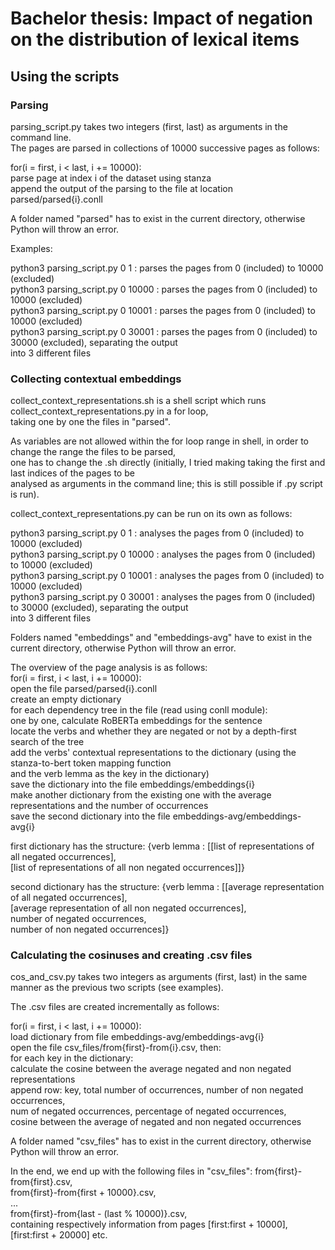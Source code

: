 # Bachelor thesis: Impact of negation on the distribution of lexical items

## Using the scripts

### Parsing
parsing_script.py takes two integers (first, last) as arguments in the command line.  
The pages are parsed in collections of 10000 successive pages as follows:  
  
for(i = first, i < last, i += 10000):  
    parse page at index i of the dataset using stanza  
    append the output of the parsing to the file at location parsed/parsed{i}.conll  
  
  
A folder named "parsed" has to exist in the current directory, otherwise Python will throw an error.  
  
Examples:  
  
python3 parsing_script.py 0 1 : parses the pages from 0 (included) to 10000 (excluded)  
python3 parsing_script.py 0 10000 : parses the pages from 0 (included) to 10000 (excluded)  
python3 parsing_script.py 0 10001 : parses the pages from 0 (included) to 10000 (excluded)  
python3 parsing_script.py 0 30001 : parses the pages from 0 (included) to 30000 (excluded), separating the output  
                                    into 3 different files  
  
### Collecting contextual embeddings
collect_context_representations.sh is a shell script which runs collect_context_representations.py in a for loop,  
taking one by one the files in "parsed".  
  
As variables are not allowed within the for loop range in shell, in order to change the range the files to be parsed,  
one has to change the .sh directly (initially, I tried making taking the first and last indices of the pages to be  
analysed as arguments in the command line; this is still possible if .py script is run).  
  
collect_context_representations.py can be run on its own as follows:  
  
python3 parsing_script.py 0 1 : analyses the pages from 0 (included) to 10000 (excluded)  
python3 parsing_script.py 0 10000 : analyses the pages from 0 (included) to 10000 (excluded)  
python3 parsing_script.py 0 10001 : analyses the pages from 0 (included) to 10000 (excluded)  
python3 parsing_script.py 0 30001 : analyses the pages from 0 (included) to 30000 (excluded), separating the output  
                                    into 3 different files  
  
Folders named "embeddings" and "embeddings-avg" have to exist in the current directory, otherwise Python will throw an error.  
  
The overview of the page analysis is as follows:  
for(i = first, i < last, i += 10000):  
    open the file parsed/parsed{i}.conll  
    create an empty dictionary  
    for each dependency tree in the file (read using conll module):  
        one by one, calculate RoBERTa embeddings for the sentence  
        locate the verbs and whether they are negated or not by a depth-first search of the tree  
        add the verbs' contextual representations to the dictionary (using the stanza-to-bert token mapping function  
                                                                     and the verb lemma as the key in the dictionary)  
    save the dictionary into the file embeddings/embeddings{i}  
    make another dictionary from the existing one with the average representations and the number of occurrences  
    save the second dictionary into the file embeddings-avg/embeddings-avg{i}  
  
first dictionary has the structure: {verb lemma : \[\[list of representations of all negated occurrences\],  
                                                   \[list of representations of all non negated occurrences\]\]}  
  
second dictionary has the structure: {verb lemma : \[\[average representation of all negated occurrences\],  
                                                    \[average representation of all non negated occurrences\],  
                                                    number of negated occurrences,  
                                                    number of non negated occurrences\]}  
  
### Calculating the cosinuses and creating .csv files
cos_and_csv.py takes two integers as arguments (first, last) in the same manner as the previous two scripts (see examples).  
  
The .csv files are created incrementally as follows:  
  
for(i = first, i < last, i += 10000):  
    load dictionary from file embeddings-avg/embeddings-avg{i}  
    open the file csv_files/from{first}-from{i}.csv, then:  
        for each key in the dictionary:  
            calculate the cosine between the average negated and non negated representations  
            append row: key, total number of occurrences, number of non negated occurrences,  
                        num of negated occurrences, percentage of negated occurrences,  
                        cosine between the average of negated and non negated occurrences  
  
A folder named "csv_files" has to exist in the current directory, otherwise Python will throw an error.  
  
In the end, we end up with the following files in "csv_files": from{first}-from{first}.csv,  
                                                               from{first}-from{first + 10000}.csv,  
                                                               ...  
                                                               from{first}-from{last - (last % 10000)}.csv,  
containing respectively information from pages \[first:first + 10000\], \[first:first + 20000\] etc.  
    
